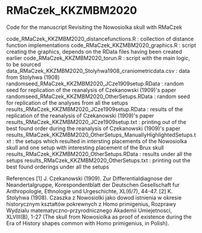 # RMaCzek_KKZMBM2020
Code for the manuscript Revisiting the Nowosiolka skull with RMaCzek

code_RMaCzek_KKZMBM2020_distancefunctions.R : collection of distance function implementations
code_RMaCzek_KKZMBM2020_graphics.R : script creating the graphics, depends on the RData files having been created earlier
code_RMaCzek_KKZMBM2020_torun.R : script with the main logic, to be sourced
data_RMaCzek_KKZMBM2020_Stolyhwa1908_craniometricdata.csv : data from Stolyhwa (1908)
randomseed_RMaCzek_KKZMBM2020_JCze1909setup.RData : random seed for replication of the reanalysis of Czekanowski (1909)'s paper
randomseed_RMaCzek_KKZMBM2020_OtherSetups.RData : random seed for replication of the analyses from all the setups
results_RMaCzek_KKZMBM2020_JCze1909setup.RData : results of the replication of the reanalysis of Czekanowski (1909)'s paper
results_RMaCzek_KKZMBM2020_JCze1909setup.txt : printing out of the best found order during the reanalysis of Czekanowski (1909)'s paper
results_RMaCzek_KKZMBM2020_OtherSetups_ManuallyHighlightedSetups.txt : the setups which resulted in intersting placements of the Nowosiolka skull and one setup with interesting placement of the Brux skull
results_RMaCzek_KKZMBM2020_OtherSetups.RData : results under all the setups
results_RMaCzek_KKZMBM2020_OtherSetups.txt : printing out the best found orderings under all the setups

References
[1] J. Czekanowski (1909). Zur Differentialdiagnose der Neandertalgruppe, Korespondentblatt der Deutschen Gesellschaft fur Anthropologie, Ethnologie und Urgeschichte, XL(6/7), 44-47.
[2] K. Stolyhwa (1908). Czaszka z Nowosiolki jako dowod istnienia w okresie historycznym kształtów pokrewnych z Homo primigenius, Rozprawy Wydzialu matematyczno-przyrodnicznego Akademii Umiejetnosci, XLVIII(B), 1-27 (The skull from Nowosiolka  as proof of existence during the Era of History shapes common with Homo primigenius, in Polish).
